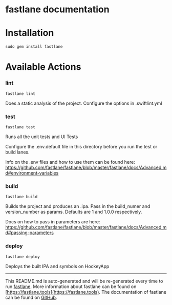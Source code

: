 fastlane documentation
================
# Installation
```
sudo gem install fastlane
```
# Available Actions
### lint
```
fastlane lint
```
Does a static analysis of the project. Configure the options in .swiftlint.yml
### test
```
fastlane test
```
Runs all the unit tests and UI Tests

Configure the .env.default file in this directory before you run the test or build lanes.

Info on the .env files and how to use them can be found here: https://github.com/fastlane/fastlane/blob/master/fastlane/docs/Advanced.md#environment-variables

### build
```
fastlane build
```
Builds the project and produces an .ipa. Pass in the build_numer and version_number as params. Defaults are 1 and 1.0.0 respectively.

Docs on how to pass in parameters are here: https://github.com/fastlane/fastlane/blob/master/fastlane/docs/Advanced.md#passing-parameters
### deploy
```
fastlane deploy
```
Deploys the built IPA and symbols on HockeyApp

----

This README.md is auto-generated and will be re-generated every time to run [fastlane](https://fastlane.tools).
More information about fastlane can be found on [https://fastlane.tools](https://fastlane.tools).
The documentation of fastlane can be found on [GitHub](https://github.com/fastlane/fastlane/tree/master/fastlane).